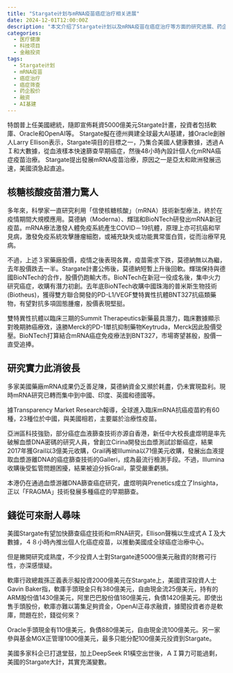 ```yaml
---
title: "Stargate计划与mRNA疫苗癌症治疗相关进展"
date: 2024-12-01T12:00:00Z
description: "本文介绍了Stargate计划以及mRNA疫苗在癌症治疗等方面的研究进展、药企表现和融资情况。"
categories:
  - 医疗健康
  - 科技项目
  - 金融投资
tags:
  - Stargate计划
  - mRNA疫苗
  - 癌症治疗
  - 癌症筛查
  - 药企股价
  - 融资
  - AI基建
---
```


特朗普上任美國總統，隨即宣佈耗資5000億美元Stargate計畫，投資者包括軟庫、Oracle和OpenAI等。
Stargate擬在德州興建全球最大AI基建，據Oracle創辦人Larry Ellison表示，Stargate項目的目標之一，乃集合美國人健康數據，透過ＡＩ和大數據，從血液樣本快速篩查早期癌症，然後48小時內設計個人化mRNA癌症疫苗治療。
Stargate提出發展mRNA疫苗治療，原因之一是亞太和歐洲發展迅速，美國須急起直追。

## 核糖核酸疫苗潛力驚人
多年來，科學家一直研究利用「信使核糖核酸」（mRNA）技術新型療法，終於在疫情期間大規模應用。莫德納（Moderna）、輝瑞和BioNTech研發出mRNA新冠疫苗。mRNA療法激發人體免疫系統產生COVID－19抗體，原理上亦可抗癌和罕見病，激發免疫系統攻擊腫瘤細胞，或補充缺失或功能異常蛋白質，從而治療罕見病。

不過，上述３家藥廠股價，疫情之後表現各異，疫苗需求下跌，莫德納無以為繼，去年股價跌去一半。Stargate計畫公佈後，莫德納短暫上升後回軟。輝瑞保持與德國BioNTech的合作，股價仍跑輸大市。BioNTech在新冠一役成名後，集中火力研究癌症，收購有潛力初創。去年底BioNTech收購中國珠海的普米斯生物技術(Biotheus)，獲得雙方聯合開發的PD-L1/VEGF雙特異性抗體BNT327抗癌類藥物，有望對抗多項固態腫瘤，股價表現堅挺。

雙特異性抗體以臨床三期的Summit Therapeutics新藥最具潛力，臨床數據顯示對晚期肺癌療效，遠勝Merck的PD-1單抗抑制藥物Keytruda，Merck因此股價受壓。BioNTech打算結合mRNA癌症免疫療法到BNT327，市場寄望甚殷，股價一直受追捧。

## 研究實力此消彼長
多家美國藥廠mRNA成果仍乏善足陳，莫德納資金又瀕於耗盡，仍未實現盈利。現時mRNA研究已轉而集中到中國、印度、英國和德國等。

據Transparency Market Research報導，全球進入臨床mRNA抗癌疫苗約有60種，23種位於中國，與美國相若，主要屬於治療性疫苗。

亞洲區科技強勁，部分癌症血液篩查技術亦源自香港，新任中大校長盧煜明是率先破解血漿DNA密碼的研究人員，曾創立Cirina開發出血漿測試診斷癌症，結果2017年獲Grail以3億美元收購，Grail再被Illumina以71億美元收購，發展出血液提取血漿游離DNA的癌症篩查技術的Galleri，成為最流行檢測手段。不過，Illumina收購後受監管問題困擾，結果被迫分拆Grail，蒙受嚴重虧損。

本港仍在通過血漿游離DNA篩查癌症研究，盧煜明與Prenetics成立了Insighta，正以「FRAGMA」技術發展多種癌症的早期篩查。

## 錢從可來耐人尋味
美國Stargate有望加快篩查癌症技術和mRNA研究，Ellison聲稱以生成式ＡＩ及大數據，４８小時內推出個人化癌症疫苗，以推動美國成全球癌症治療中心。

但是撇開研究成熟度，不少投資人士對Stargate達5000億美元融資的財務可行性，亦深感懷疑。

軟庫行政總裁孫正義表示擬投資2000億美元在Stargate上，美國資深投資人士Gavin Baker指，軟庫手頭現金只有380億美元，自由現金流25億美元，持有的ARM股份值1430億美元，阿里巴巴股份值180億美元，負債1420億美元。即使出售手頭股份，軟庫亦難以籌集足夠資金，OpenAI正尋求融資，據聞投資者亦是軟庫，問題在於，錢從何來？

Oracle手頭現金有110億美元，負債880億美元，自由現金流100億美元。另一家參與基金MGX正管理1000億美元，最多只能分配100億美元投資到Stargate。

美國多家科企已打退堂鼓，加上DeepSeek R1橫空出世後，ＡＩ算力可能過剩，美國的Stargate大計，其實充滿變數。
